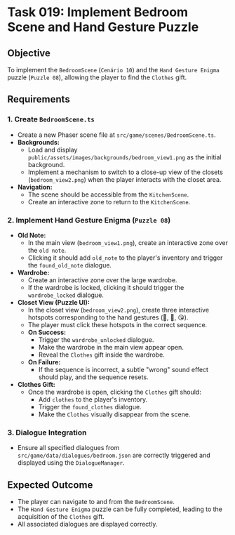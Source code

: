 # Task 019: Implement Bedroom Scene and Hand Gesture Puzzle

## Objective

To implement the `BedroomScene` (`Cenário 10`) and the `Hand Gesture Enigma` puzzle (`Puzzle 08`), allowing the player to find the `Clothes` gift.

## Requirements

### 1. Create `BedroomScene.ts`

-   Create a new Phaser scene file at `src/game/scenes/BedroomScene.ts`.
-   **Backgrounds:**
    *   Load and display `public/assets/images/backgrounds/bedroom_view1.png` as the initial background.
    *   Implement a mechanism to switch to a close-up view of the closets (`bedroom_view2.png`) when the player interacts with the closet area.
-   **Navigation:**
    *   The scene should be accessible from the `KitchenScene`.
    *   Create an interactive zone to return to the `KitchenScene`.

### 2. Implement Hand Gesture Enigma (`Puzzle 08`)

-   **Old Note:**
    *   In the main view (`bedroom_view1.png`), create an interactive zone over the `old note`.
    *   Clicking it should add `old_note` to the player's inventory and trigger the `found_old_note` dialogue.
-   **Wardrobe:**
    *   Create an interactive zone over the large wardrobe.
    *   If the wardrobe is locked, clicking it should trigger the `wardrobe_locked` dialogue.
-   **Closet View (Puzzle UI):**
    *   In the closet view (`bedroom_view2.png`), create three interactive hotspots corresponding to the hand gestures (🤌, 🫰, 😘).
    *   The player must click these hotspots in the correct sequence.
    *   **On Success:**
        *   Trigger the `wardrobe_unlocked` dialogue.
        *   Make the wardrobe in the main view appear open.
        *   Reveal the `Clothes` gift inside the wardrobe.
    *   **On Failure:**
        *   If the sequence is incorrect, a subtle "wrong" sound effect should play, and the sequence resets.
-   **Clothes Gift:**
    *   Once the wardrobe is open, clicking the `Clothes` gift should:
        *   Add `clothes` to the player's inventory.
        *   Trigger the `found_clothes` dialogue.
        *   Make the `Clothes` visually disappear from the scene.

### 3. Dialogue Integration

-   Ensure all specified dialogues from `src/game/data/dialogues/bedroom.json` are correctly triggered and displayed using the `DialogueManager`.

## Expected Outcome

-   The player can navigate to and from the `BedroomScene`.
-   The `Hand Gesture Enigma` puzzle can be fully completed, leading to the acquisition of the `Clothes` gift.
-   All associated dialogues are displayed correctly.
